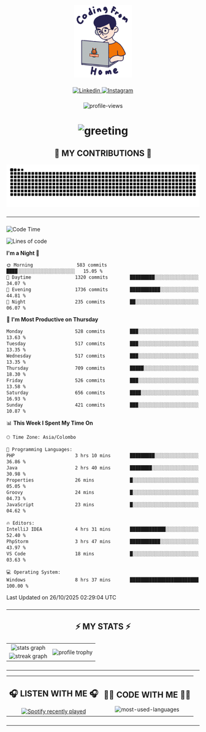 <div align="center">
    <img width="150" src="./assets/top.gif" alt="top-image"/>
</div>

###    

<div align="center">
    <a href="https://www.linkedin.com/in/nureka-rodrigo/" target="_blank">
        <img src="https://user-images.githubusercontent.com/74038190/235294012-0a55e343-37ad-4b0f-924f-c8431d9d2483.gif" width="50px" alt="Linkedin"/>
    </a>
    <a href="https://www.instagram.com/nureka_rodrigo/" target="_blank">
        <img src="https://user-images.githubusercontent.com/74038190/235294013-a33e5c43-a01c-43f6-b44d-a406d8b4ab75.gif" width="50px"  alt="Instagram"/>
    </a>
</div>

###    

<div align="center">
    <img src="https://komarev.com/ghpvc/?username=nureka-rodrigo&color=blue" alt="profile-views"/>
</div> 

###    

<h1 align="center">
    <img src="https://readme-typing-svg.herokuapp.com/?font=Righteous&size=35&center=true&vCenter=true&width=500&height=70&duration=4000&lines=Hi+There!+👋;+I'm+Nureka+Rodrigo!;" alt="greeting"/>
</h1> 

###

<h2 align="center">🐍 MY CONTRIBUTIONS 🐍</h2>

<div align="center">
    <img alt="snake eating my contributions" src="https://raw.githubusercontent.com/nureka-rodrigo/nureka-rodrigo/output/github-contribution-grid-snake.svg"/>
</div> 

###

<hr/>

###

<!--START_SECTION:waka-->
![Code Time](http://img.shields.io/badge/Code%20Time-1%2C775%20hrs%2010%20mins-blue)

![Lines of code](https://img.shields.io/badge/From%20Hello%20World%20I%27ve%20Written-885.5%20thousand%20lines%20of%20code-blue)

**I'm a Night 🦉** 

```text
🌞 Morning                583 commits         ████░░░░░░░░░░░░░░░░░░░░░   15.05 % 
🌆 Daytime                1320 commits        █████████░░░░░░░░░░░░░░░░   34.07 % 
🌃 Evening                1736 commits        ███████████░░░░░░░░░░░░░░   44.81 % 
🌙 Night                  235 commits         ██░░░░░░░░░░░░░░░░░░░░░░░   06.07 % 
```
📅 **I'm Most Productive on Thursday** 

```text
Monday                   528 commits         ███░░░░░░░░░░░░░░░░░░░░░░   13.63 % 
Tuesday                  517 commits         ███░░░░░░░░░░░░░░░░░░░░░░   13.35 % 
Wednesday                517 commits         ███░░░░░░░░░░░░░░░░░░░░░░   13.35 % 
Thursday                 709 commits         █████░░░░░░░░░░░░░░░░░░░░   18.30 % 
Friday                   526 commits         ███░░░░░░░░░░░░░░░░░░░░░░   13.58 % 
Saturday                 656 commits         ████░░░░░░░░░░░░░░░░░░░░░   16.93 % 
Sunday                   421 commits         ███░░░░░░░░░░░░░░░░░░░░░░   10.87 % 
```


📊 **This Week I Spent My Time On** 

```text
🕑︎ Time Zone: Asia/Colombo

💬 Programming Languages: 
PHP                      3 hrs 10 mins       █████████░░░░░░░░░░░░░░░░   36.86 % 
Java                     2 hrs 40 mins       ████████░░░░░░░░░░░░░░░░░   30.98 % 
Properties               26 mins             █░░░░░░░░░░░░░░░░░░░░░░░░   05.05 % 
Groovy                   24 mins             █░░░░░░░░░░░░░░░░░░░░░░░░   04.73 % 
JavaScript               23 mins             █░░░░░░░░░░░░░░░░░░░░░░░░   04.62 % 

🔥 Editors: 
IntelliJ IDEA            4 hrs 31 mins       █████████████░░░░░░░░░░░░   52.40 % 
PhpStorm                 3 hrs 47 mins       ███████████░░░░░░░░░░░░░░   43.97 % 
VS Code                  18 mins             █░░░░░░░░░░░░░░░░░░░░░░░░   03.63 % 

💻 Operating System: 
Windows                  8 hrs 37 mins       █████████████████████████   100.00 % 
```


 Last Updated on 26/10/2025 02:29:04 UTC
<!--END_SECTION:waka-->

###

<hr/>

###

<h2 align="center">⚡ MY STATS ⚡</h2>

###    

<div align="center">
    <table>
        <tr>
            <td align="center">
                <img src="https://github-readme-stats.vercel.app/api?username=nureka-rodrigo&show_icons=true&count_private=true&theme=dark&include_all_commits=true" alt="stats graph"/>
            </td>
            <td rowspan="2" align="center">
                <img align="center" src="https://github-profile-trophy.vercel.app/?username=nureka-rodrigo&theme=darkhub&no-bg=true&margin-w=5&margin-h=5&column=3" alt="profile trophy" />
            </td>
        </tr>
        <tr>
            <td align="center">
                <img src="https://streak-stats.demolab.com?user=nureka-rodrigo&theme=dark" alt="streak graph"/>
            </td>
        </tr>
    </table>
</div> 

###

<hr/>

<div align="center">
    <table>
        <tr>
            <td align="center">
                <h2>🎧 LISTEN WITH ME 🎧</h2>
                <a href="https://open.spotify.com/user/zjqfkmbawszam1irs05fwxsls">
                    <img src="https://spotify-recently-played-readme.vercel.app/api?user=zjqfkmbawszam1irs05fwxsls&count=5&unique=true" alt="Spotify recently played"  />
                </a>
            </td>
            <td align="center">
                <h2>👨‍💻 CODE WITH ME 👨‍💻</h2>
                <img src="https://github-readme-stats.vercel.app/api/wakatime?username=@nureka99&theme=dark&compact=True&langs_count=10" alt="most-used-languages"/>
            </td>
        </tr>
    </table>
</div> 

###

<hr/>
